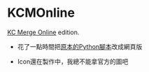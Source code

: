 # KCMOnline
[KC Merge Online](https://kcmerge.herokuapp.com/) edition.

* 花了一點時間把[原本的Python腳本](https://github.com/ManOfTool/KCMerge)改成網頁版

* Icon還在製作中，我總不能拿官方的圖吧

